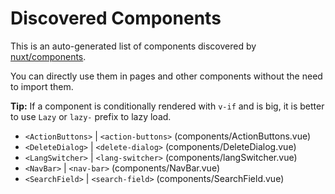 # Discovered Components

This is an auto-generated list of components discovered by [nuxt/components](https://github.com/nuxt/components).

You can directly use them in pages and other components without the need to import them.

**Tip:** If a component is conditionally rendered with `v-if` and is big, it is better to use `Lazy` or `lazy-` prefix to lazy load.

- `<ActionButtons>` | `<action-buttons>` (components/ActionButtons.vue)
- `<DeleteDialog>` | `<delete-dialog>` (components/DeleteDialog.vue)
- `<LangSwitcher>` | `<lang-switcher>` (components/langSwitcher.vue)
- `<NavBar>` | `<nav-bar>` (components/NavBar.vue)
- `<SearchField>` | `<search-field>` (components/SearchField.vue)
